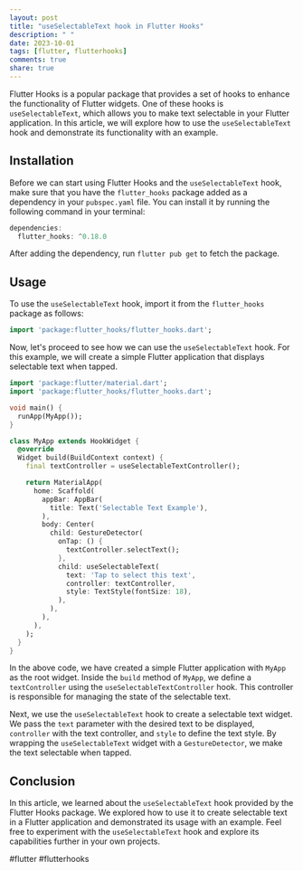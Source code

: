 ```yaml
---
layout: post
title: "useSelectableText hook in Flutter Hooks"
description: " "
date: 2023-10-01
tags: [flutter, flutterhooks]
comments: true
share: true
---
```


Flutter Hooks is a popular package that provides a set of hooks to enhance the functionality of Flutter widgets. One of these hooks is `useSelectableText`, which allows you to make text selectable in your Flutter application. In this article, we will explore how to use the `useSelectableText` hook and demonstrate its functionality with an example.

## Installation

Before we can start using Flutter Hooks and the `useSelectableText` hook, make sure that you have the `flutter_hooks` package added as a dependency in your `pubspec.yaml` file. You can install it by running the following command in your terminal:

```dart
dependencies:
  flutter_hooks: ^0.18.0
```

After adding the dependency, run `flutter pub get` to fetch the package.

## Usage

To use the `useSelectableText` hook, import it from the `flutter_hooks` package as follows:

```dart
import 'package:flutter_hooks/flutter_hooks.dart';
```

Now, let's proceed to see how we can use the `useSelectableText` hook. For this example, we will create a simple Flutter application that displays selectable text when tapped.

```dart
import 'package:flutter/material.dart';
import 'package:flutter_hooks/flutter_hooks.dart';

void main() {
  runApp(MyApp());
}

class MyApp extends HookWidget {
  @override
  Widget build(BuildContext context) {
    final textController = useSelectableTextController();

    return MaterialApp(
      home: Scaffold(
        appBar: AppBar(
          title: Text('Selectable Text Example'),
        ),
        body: Center(
          child: GestureDetector(
            onTap: () {
              textController.selectText();
            },
            child: useSelectableText(
              text: 'Tap to select this text',
              controller: textController,
              style: TextStyle(fontSize: 18),
            ),
          ),
        ),
      ),
    );
  }
}
```

In the above code, we have created a simple Flutter application with `MyApp` as the root widget. Inside the `build` method of `MyApp`, we define a `textController` using the `useSelectableTextController` hook. This controller is responsible for managing the state of the selectable text.

Next, we use the `useSelectableText` hook to create a selectable text widget. We pass the `text` parameter with the desired text to be displayed, `controller` with the text controller, and `style` to define the text style. By wrapping the `useSelectableText` widget with a `GestureDetector`, we make the text selectable when tapped.

## Conclusion

In this article, we learned about the `useSelectableText` hook provided by the Flutter Hooks package. We explored how to use it to create selectable text in a Flutter application and demonstrated its usage with an example. Feel free to experiment with the `useSelectableText` hook and explore its capabilities further in your own projects.

#flutter #flutterhooks